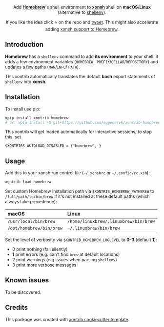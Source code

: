 <p align="center">
Add <a href="https://brew.sh"><b>Homebrew</b></a>'s shell environment to <a href="https://xon.sh"><b>xonsh</b></a> shell on <b>macOS</b>/<b>Linux</b>
<br/>
(alternative to <a href="https://docs.brew.sh/Homebrew-on-Linux">shellenv</a>).
</p>

<p align="center">  
If you like the idea click ⭐ on the repo and <a href="https://twitter.com/intent/tweet?text=Nice%20xontrib%20for%20the%20xonsh%20shell!&url=https://github.com/eugenesvk/xontrib-homebrew" target="_blank">tweet</a>. This might also accelerate adding <a href="https://github.com/Homebrew/brew/pull/10757#issuecomment-791381047">xonsh support to Homebrew</a>.
</p>


## Introduction

__Homebrew__ has a `shellenv` command to add __its environment__ to your shell: it adds a few
environment variables (`HOMEBREW_` `PREFIX`/`CELLAR`/`REPOSITORY`) and updates a few paths (`MAN`/`INFO`/ `PATH`).

This xontrib automatically translates the default __bash__ export statements of `shellenv` into __xonsh__.

## Installation

To install use pip:

```bash
xpip install xontrib-homebrew
# or: xpip install -U git+https://github.com/eugenesvk/xontrib-homebrew
```

This xontrib will get loaded automatically for interactive sessions; to stop this, set

```xonsh
$XONTRIBS_AUTOLOAD_DISABLED = {"homebrew", }
```

## Usage

Add this to your xonsh run control file (`~/.xonshrc` or `~/.config/rc.xsh`):
```bash
xontrib load homebrew
```

Set custom Homebrew installation path via `$XONTRIB_HOMEBREW_PATHBREW` to `/full/path/to/bin/brew` if it's not installed at these default paths (which always take precedence):

| macOS                   	| Linux                                	|
|:------------------------	|:-------------------------------------	|
| `/usr/local/bin/brew`   	| `/home/linuxbrew/.linuxbrew/bin/brew`	|
| `/opt/homebrew/bin/brew`	| `~/.linuxbrew/bin/brew`              	|

Set the level of verbosity via `$XONTRIB_HOMEBREW_LOGLEVEL` to __0–3__ (default __1__):

  - 0 print nothing (fail silently)
  - __1__ print errors (e.g. can't find `brew` at default locations)
  - 2 print warnings (e.g issues when parsing `shellenv`)
  - 3 print more verbose messages

## Known issues

To be discovered.

## Credits

This package was created with [xontrib cookiecutter template](https://github.com/xonsh/xontrib-cookiecutter).

